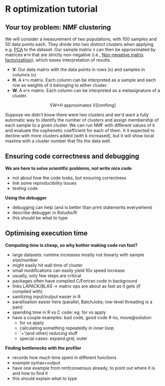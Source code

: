 R optimization tutorial
=======================

Your toy problem: NMF clustering
--------------------------------

We will consider a measurement of two populations, with 100 samples and 50 data
points each. They divide into two distinct clusters when applying e.g. [PCA][pca] to
the dataset. Our sample matrix `V` can then be approximated by matrices `W*H` that are
strictly non-negative (i.e., [Non-negative matrix factorizatiion][nmf]), which eases 
interpretation of results.

 * **V.** Our data matrix with the data points in rows (`k`) and samples in columns (`n`)
 * **H.** A `k*n` matrix. Each column can be interpreted as a sample and each row as
    weights of it belonging to either cluster.
 * **W.** A `m*k` matrix. Each column can be interpreted as a metasignature of a cluster.

<center>![W*H approximates V][nmfimg]</center>

Suppose we didn't know there were two clusters and we'd want a fully automatic
way to identify the number of clusters and assign membership of each sample to
a given cluster. We can run NMF with different values of k and evaluate the 
cophenetic coefficient for each of them. It it expected to decline with more
clusters added (with k increased), but it will show local maxima with a cluster
number that fits the data well.

Ensuring code correctness and debugging
---------------------------------------

**We are here to solve scientific problems, not write nice code**

 * not about how the code looks, but ensuring correctness
 * link some reproducibility issues
 * testing code


**Using the debugger**
 * debugging can help (and is better than print statements everywhere)
 * describe debugger in Rstudio/R
 * this should be what to type


Optimising execution time
-------------------------

**Computing time is cheap, so why bother making code run fast?**

 * large datasets: runtime increases mostly not linearly with sample size/number
 * might easily hit wall time of cluster
 * small modifications can easily yield 10x speed increase 
 * usually, only few steps are critical
 * packages often have compiled C/Fortran code in background
 * links LAPACK/BLAS -> matrix ops are about as fast as it gets (if compiled with)
 * sanitizing input/output easier in R
 * parallisation easier here (parallel, BatchJobs; low-level threading is a pain)
 * spending time in R vs C code: eg. for vs apply
 * have a couple examples: bad code, good code # no, move@solution
   * for vs apply
   * calculating something repeatedly in inner loop
   * '+'(and other) reducing stuff
   * special cases: expand.grid, outer


**Finding bottlenecks with the profiler**

 * records how much time spent in different functions
 * example syntax+output
 * have one example from nmfconsensus already, to point out where it is and how to find it
 * this should explain what to type

[pca]: http://en.wikipedia.org/wiki/Principal_component_analysis
[nmf]: http://en.wikipedia.org/wiki/Non-negative_matrix_factorization
[nmfimg]: http://upload.wikimedia.org/wikipedia/commons/f/f9/NMF.png

